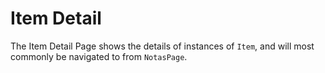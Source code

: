 # Item Detail

The Item Detail Page shows the details of instances of `Item`, and will most commonly be navigated to from `NotasPage`.
